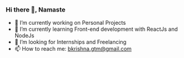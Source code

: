 ### Hi there 👋, Namaste


- 🔭 I’m currently working on Personal Projects
- 🌱 I’m currently learning Front-end development with ReactJs and NodeJs
- 👯 I’m looking for Internships and Freelancing
- 📫 How to reach me: bkrishna.gtm@gmail.com
